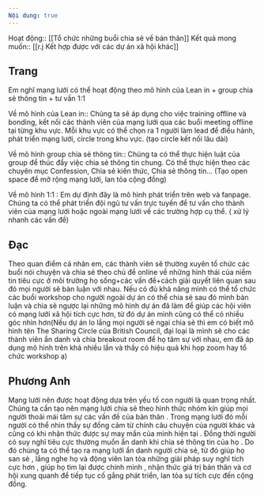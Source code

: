 ```yaml
---
Nội dung: true
---
```


Hoạt động:: [[Tổ chức những buổi chia sẻ về bản thân]]
Kết quả mong muốn:: [[r.j Kết hợp được với các dự án xã hội khác]]
## Trang
Em nghĩ mạng lưới có thể hoạt động theo mô hình của Lean in + group chia sẻ thông tin + tư vấn 1:1

Về mô hình của Lean in:: Chúng ta sẽ áp dụng cho việc training offline và bonding, kết nối các thành viên của mạng lưới qua các buổi meeting offline tại từng khu vực. Mỗi khu vực có thể chọn ra 1 người làm lead để điều hành, phát triển mạng lưới, circle trong khu vực. (tạo circle kết nối lâu dài)

Về mô hình group chia sẻ thông tin:: Chúng ta có thể thực hiện luật của group để thúc đẩy việc chia sẻ thông tin chung. Có thể thực hiện theo các chuyên mục Confession, Chia sẻ kiến thức, Chia sẻ thông tin... (Tạo open space để mở rộng mạng lưới, lan tỏa cộng đồng)

Về mô hình 1:1 : Em dự định đây là mô hình phát triển trên web và fanpage. Chúng ta có thể phát triển đội ngũ tư vấn trực tuyến để tư vấn cho thành viên của mạng lưới hoặc ngoài mạng lưới về các trường hợp cụ thể. ( xử lý nhanh các vấn đề)

## Đạc
Theo quan điểm cá nhân em, các thành viên sẽ thường xuyên tổ chức các buổi nói chuyện và chia sẻ theo chủ đề online về những hình thái của niềm tin tiêu cực ở môi trường họ sống+các vấn đề+cách giải quyết liên quan sau đó mọi người sẽ bàn luận với nhau. Nếu có đủ khả năng mình có thể tổ chức các buổi workshop cho người ngoài dự án có thể chia sẻ sau đó mình bàn luận và chia sẻ ngược lại những mô hình dự án đã làm để giúp các hội viên có mạng lưới xã hội tích cực hơn, từ đó dự án mình cũng có thể có nhiều góc nhìn hơn(Nếu dự án lo lắng mọi người sẽ ngại chia sẻ thì em có biết mô hình tên The Sharing Circle của British Council, đại loại là mình sẽ cho các thành viên ẩn danh và chia breakout room để họ tâm sự với nhau, em đã áp dụng mô hình trên khá nhiều lần và thấy có hiệu quả khi họp zoom hay tổ chức workshop ạ)


## Phương Anh
Mạng lưới nên được hoạt động dựa trên yếu tố con người là quan trọng nhất. Chúng ta cần tạo nên mạng lưới chia sẻ theo hình thức nhóm kín giúp mọi người thoải mái tâm sự các vấn đề của bản thân . Trong mạng lưới đó mỗi người có thể nhìn thấy sự đồng cảm từ chính câu chuyện của người khác và cũng có khi nhận thức được sự may mắn của mình hiện tại . Đồng thời người có suy nghĩ tiêu cực thường muốn ẩn danh khi chia sẻ thông tin của họ . Do đó chúng ta có thể tạo ra mạng lưới ẩn danh người chia sẻ, từ đó giúp họ san sẻ , lắng nghe họ và động viên lan tỏa những giải pháp suy nghĩ tích cực hơn , giúp họ tìm lại được chính mình , nhận thức giá trị bản thân và cơ hội xung quanh để tiếp tục cố gắng phát triển, lan tỏa sự tích cực đến cộng đồng.